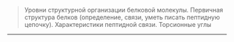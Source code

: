 
> Уровни структурной организации белковой молекулы. Первичная структура белков (определение, связи, уметь писать пептидную цепочку). Характеристики пептидной связи. Торсионные углы

---
